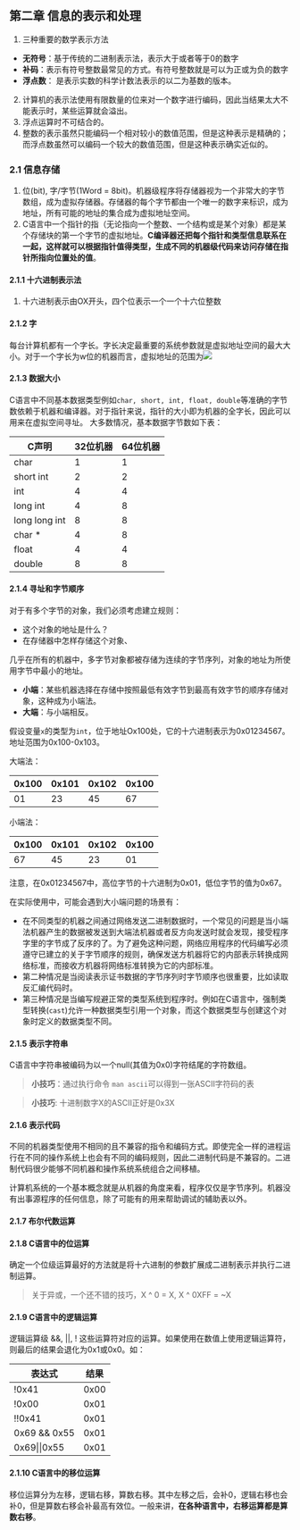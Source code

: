 <script type="text/javascript"
   src="http://cdn.mathjax.org/mathjax/latest/MathJax.js?config=TeX-AMS-MML_HTMLorMML">
</script>

## 第二章 信息的表示和处理

1. 三种重要的数学表示方法
  * **无符号**：基于传统的二进制表示法，表示大于或者等于0的数字
  * **补码**：表示有符号整数最常见的方式。有符号整数就是可以为正或为负的数字
  * **浮点数**： 是表示实数的科学计数法表示的以二为基数的版本。

2. 计算机的表示法使用有限数量的位来对一个数字进行编码，因此当结果太大不能表示时，某些运算就会溢出。
3. 浮点运算时不可结合的。
4. 整数的表示虽然只能编码一个相对较小的数值范围，但是这种表示是精确的；而浮点数虽然可以编码一个较大的数值范围，但是这种表示确实近似的。

### 2.1 信息存储
1. 位(bit), 字/字节(1Word = 8bit)。机器级程序将存储器视为一个非常大的字节数组，成为虚拟存储器。存储器的每个字节都由一个唯一的数字来标识，成为地址，所有可能的地址的集合成为虚拟地址空间。
2. C语言中一个指针的指（无论指向一个整数、一个结构或是某个对象）都是某个存储块的第一个字节的虚拟地址。**C编译器还把每个指针和类型信息联系在一起，这样就可以根据指针值得类型，生成不同的机器级代码来访问存储在指针所指向位置处的值**。

#### 2.1.1 十六进制表示法
1. 十六进制表示由OX开头，四个位表示一个一个十六位整数

#### 2.1.2 字
每台计算机都有一个字长。字长决定最重要的系统参数就是虚拟地址空间的最大大小。对于一个字长为w位的机器而言，虚拟地址的范围为<img src="http://chart.googleapis.com/chart?cht=tx&chl= [0, 2^w-1]" style="border:none;">

#### 2.1.3 数据大小
C语言中不同基本数据类型例如`char, short, int, float, double`等准确的字节数依赖于机器和编译器。对于指针来说，指针的大小即为机器的全字长，因此可以用来在虚拟空间寻址。
大多数情况，基本数据字节数如下表：

C声明 | 32位机器 | 64位机器
--- | --- | ---
char | 1 | 1
short int | 2 | 2
int | 4 | 4
long int | 4 | 8
long long int | 8 | 8
char * | 4 | 8
float | 4 | 4
double | 8 | 8

#### 2.1.4 寻址和字节顺序
对于有多个字节的对象，我们必须考虑建立规则：
* 这个对象的地址是什么？
* 在存储器中怎样存储这个对象、

几乎在所有的机器中，多字节对象都被存储为连续的字节序列，对象的地址为所使用字节中最小的地址。

* **小端**：某些机器选择在存储中按照最低有效字节到最高有效字节的顺序存储对象，这种成为小端法。
* **大端**：与小端相反。

假设变量`x`的类型为`int`，位于地址Ox100处，它的十六进制表示为0x01234567。地址范围为0x100-0x103。

大端法：

0x100 | 0x101 | 0x102 | 0x100
 --- | --- | --- | ---
 01 | 23 | 45 | 67

 小端法：

0x100 | 0x101 | 0x102 | 0x100
--- | --- | --- | ---
67 | 45 | 23 | 01

注意，在0x01234567中，高位字节的十六进制为0x01，低位字节的值为0x67。

在实际使用中，可能会遇到大小端问题的场景有：
* 在不同类型的机器之间通过网络发送二进制数据时，一个常见的问题是当小端法机器产生的数据被发送到大端法机器或者反方向发送时就会发现，接受程序字里的字节成了反序的了。为了避免这种问题，网络应用程序的代码编写必须遵守已建立的关于字节顺序的规则，确保发送方机器将它的内部表示转换成网络标准，而接收方机器将网络标准转换为它的内部标准。
* 第二种情况是当阅读表示证书数据的字节序列时字节顺序也很重要，比如读取反汇编代码时。
* 第三种情况是当编写规避正常的类型系统到程序时。例如在C语言中，强制类型转换(`cast`)允许一种数据类型引用一个对象，而这个数据类型与创建这个对象时定义的数据类型不同。

#### 2.1.5 表示字符串
C语言中字符串被编码为以一个null(其值为0x0)字符结尾的字符数组。

> **小技巧**：通过执行命令 `man ascii`可以得到一张ASCII字符码的表

> **小技巧**: 十进制数字X的ASCII正好是0x3X

#### 2.1.6 表示代码
不同的机器类型使用不相同的且不兼容的指令和编码方式。即使完全一样的进程运行在不同的操作系统上也会有不同的编码规则，因此二进制代码是不兼容的。二进制代码很少能够不同机器和操作系统系统组合之间移植。

计算机系统的一个基本概念就是从机器的角度来看，程序仅仅是字节序列。机器没有出事源程序的任何信息，除了可能有的用来帮助调试的辅助表以外。

#### 2.1.7 布尔代数运算

#### 2.1.8 C语言中的位运算
确定一个位级运算最好的方法就是将十六进制的参数扩展成二进制表示并执行二进制运算。
>关于异或，一个还不错的技巧，X ^ 0 = X, X ^ 0XFF = ~X

#### 2.1.9 C语言中的逻辑运算
逻辑运算级 &&, ||, ! 这些运算符对应的运算。如果使用在数值上使用逻辑运算符，则最后的结果会退化为0x1或0x0。如：

表达式 | 结果
--- | ---
!0x41 | 0x00
!0x00 | 0x01
!!0x41 | 0x01
0x69 && 0x55 | 0x01
0x69\|\|0x55 | 0x01

#### 2.1.10 C语言中的移位运算
移位运算分为左移，逻辑右移，算数右移。其中左移之后，会补0，逻辑右移也会补0，但是算数右移会补最高有效位。一般来讲，**在各种语言中，右移运算都是算数右移**。
